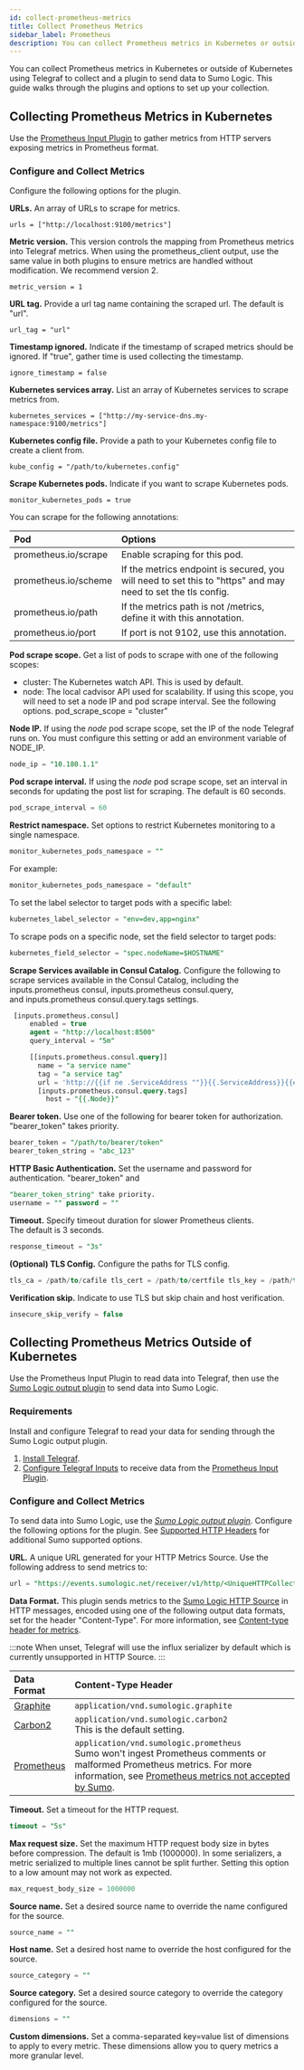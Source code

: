 ```yaml
---
id: collect-prometheus-metrics
title: Collect Prometheus Metrics
sidebar_label: Prometheus
description: You can collect Prometheus metrics in Kubernetes or outside of Kubernetes using Telegraf to collect and a plugin to send data to Sumo Logic.
---
```



You can collect Prometheus metrics in Kubernetes or outside of Kubernetes using Telegraf to collect and a plugin to send data to Sumo Logic. This guide walks through the plugins and options to set up your collection.

## Collecting Prometheus Metrics in Kubernetes

Use the [Prometheus Input Plugin](https://github.com/influxdata/telegraf/tree/master/plugins/inputs/prometheus)
to gather metrics from HTTP servers exposing metrics in Prometheus format.

### Configure and Collect Metrics

Configure the following options for the plugin.

**URLs.** An array of URLs to scrape for metrics.

```
urls = ["http://localhost:9100/metrics"]
```

**Metric version.** This version controls the mapping from Prometheus metrics into Telegraf metrics. When using the prometheus_client output, use the same value in both plugins to ensure metrics are handled without modification. We recommend version 2.

```
metric_version = 1
```

**URL tag.** Provide a url tag name containing the scraped url. The default is "url".

```
url_tag = "url"
```

**Timestamp ignored.** Indicate if the timestamp of scraped metrics should be ignored. If "true", gather time is used collecting the timestamp.

```
ignore_timestamp = false
```

**Kubernetes services array.** List an array of Kubernetes services to scrape metrics from.

```
kubernetes_services = ["http://my-service-dns.my-namespace:9100/metrics"]
```

**Kubernetes config file.** Provide a path to your Kubernetes config file to create a client from.

```
kube_config = "/path/to/kubernetes.config"
```

**Scrape Kubernetes pods.** Indicate if you want to scrape Kubernetes pods.

```
monitor_kubernetes_pods = true
```

You can scrape for the following annotations:

| Pod | Options |
|:--|:--|
| prometheus.io/scrape | Enable scraping for this pod. |
| prometheus.io/scheme | If the metrics endpoint is secured, you will need to set this to "https" and may need to set the tls config. |
| prometheus.io/path   | If the metrics path is not /metrics, define it with this annotation. |
| prometheus.io/port   | If port is not 9102, use this annotation. |

**Pod scrape scope.** Get a list of pods to scrape with one of the
following scopes:
 * cluster: The Kubernetes watch API. This is used by default.
 * node: The local cadvisor API used for scalability. If using this scope, you will need to set a node IP and pod scrape interval. See the following options.
     pod_scrape_scope = "cluster"

**Node IP.** If using the *node* pod scrape scope, set the IP of the node Telegraf runs on. You must configure this setting or add an environment variable of NODE_IP.

```sql
node_ip = "10.180.1.1"
```

**Pod scrape interval.** If using the *node* pod scrape scope, set an interval in seconds for updating the post list for scraping. The default is 60 seconds.

```sql
pod_scrape_interval = 60
```

**Restrict namespace.** Set options to restrict Kubernetes monitoring to a single namespace.

```sql
monitor_kubernetes_pods_namespace = ""
```

For example:

```sql
monitor_kubernetes_pods_namespace = "default"
```

To set the label selector to target pods with a specific label:

```sql
kubernetes_label_selector = "env=dev,app=nginx"
```

To scrape pods on a specific node, set the field selector to target pods:

```sql
kubernetes_field_selector = "spec.nodeName=$HOSTNAME"
```

**Scrape Services available in Consul Catalog.** Configure the following to scrape services available in the Consul Catalog, including the inputs.prometheus consul, inputs.prometheus consul.query, and inputs.prometheus consul.query.tags settings.

```sql
 [inputs.prometheus.consul]
     enabled = true
     agent = "http://localhost:8500"
     query_interval = "5m"

     [[inputs.prometheus.consul.query]]
       name = "a service name"
       tag = "a service tag"
       url = 'http://{{if ne .ServiceAddress ""}}{{.ServiceAddress}}{{else}}{{.Address}}{{end}}:{{.ServicePort}}/{{with .ServiceMeta.metrics_path}}{{.}}{{else}}metrics{{end}}'
       [inputs.prometheus.consul.query.tags]
         host = "{{.Node}}"

```

**Bearer token.** Use one of the following for bearer token for authorization. "bearer_token" takes priority.

```sql
bearer_token = "/path/to/bearer/token"
bearer_token_string = "abc_123"
```

**HTTP Basic Authentication.** Set the username and password for authentication. "bearer_token" and

```sql
"bearer_token_string" take priority.
username = "" password = ""
```

**Timeout.** Specify timeout duration for slower Prometheus clients. The default is 3 seconds.

```sql
response_timeout = "3s"
```

**(Optional) TLS Config.** Configure the paths for TLS config.

```sql
tls_ca = /path/to/cafile tls_cert = /path/to/certfile tls_key = /path/to/keyfile
```

**Verification skip.** Indicate to use TLS but skip chain and host verification.

```sql
insecure_skip_verify = false
```

## Collecting Prometheus Metrics Outside of Kubernetes

Use the Prometheus Input Plugin to read data into Telegraf, then use the [Sumo Logic output plugin](https://github.com/influxdata/telegraf/tree/master/plugins/outputs/sumologic) to send data into Sumo Logic.

### Requirements

Install and configure Telegraf to read your data for sending through the Sumo Logic output plugin.

1. [Install Telegraf](collect-metrics-telegraf/install-telegraf.md).
1. [Configure Telegraf Inputs](collect-metrics-telegraf/configure-telegraf-input-plugins.md) to receive data from the [Prometheus Input Plugin](https://github.com/influxdata/telegraf/tree/master/plugins/inputs/prometheus). 

### Configure and Collect Metrics

To send data into Sumo Logic, use the [*Sumo Logic output plugin*](https://github.com/influxdata/telegraf/tree/master/plugins/outputs/sumologic). Configure the following options for the plugin. See [Supported HTTP Headers](../hosted-collectors/http-source/upload-metrics.md) for additional Sumo supported options.

**URL.** A unique URL generated for your HTTP Metrics Source. Use the following address to send metrics to:

```sql
url = "https://events.sumologic.net/receiver/v1/http/<UniqueHTTPCollectorCode>"
```

**Data Format.** This plugin sends metrics to the [Sumo Logic HTTP Source](../hosted-collectors/http-source/upload-metrics.md) in HTTP messages, encoded using one of the following output data formats, set for the header "Content-Type". For more information, see [Content-type header for metrics](../hosted-collectors/http-source/upload-metrics.md).

:::note
When unset, Telegraf will use the influx serializer by default which is currently unsupported in HTTP Source.
:::

| Data Format | Content-Type Header |
|:--|:--|
| [Graphite](http://graphite.readthedocs.io/en/latest/feeding-carbon.html#the-plaintext-protocol) | `application/vnd.sumologic.graphite` |
| [Carbon2](http://metrics20.org/implementations/) | `application/vnd.sumologic.carbon2`<br/>This is the default setting. |
| [Prometheus](https://github.com/prometheus/docs/blob/master/content/docs/instrumenting/exposition_formats.md) | `application/vnd.sumologic.prometheus`<br/>Sumo won't ingest Prometheus comments or malformed Prometheus metrics. For more information, see [Prometheus metrics not accepted by Sumo](../hosted-collectors/http-source/upload-metrics.md#prometheus-metrics-not-accepted-by-sumo). |

**Timeout.** Set a timeout for the HTTP request.

```sql
timeout = "5s"
```

**Max request size.** Set the maximum HTTP request body size in bytes before compression. The default is 1mb (1000000). In some serializers, a metric serialized to multiple lines cannot be split further. Setting this option to a low amount may not work as expected.

```sql
max_request_body_size = 1000000
```

**Source name.** Set a desired source name to override the name configured for the source.

```sql
source_name = ""
```

**Host name.** Set a desired host name to override the host configured for the source.

```sql
source_category = ""
```

**Source category.** Set a desired source category to override the category configured for the source.

```sql
dimensions = ""
```

**Custom dimensions.** Set a comma-separated key=value list of dimensions to apply to every metric. These dimensions allow you to query metrics a more granular level.

